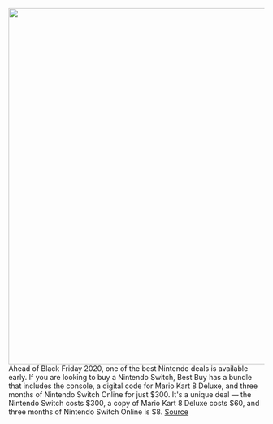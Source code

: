 <img src='https://cdn.vox-cdn.com/thumbor/7hN0AY6YJT-H4S80UfU1P_7MXD0=/0x0:2040x1360/1200x800/filters:focal(857x517:1183x843)/cdn.vox-cdn.com/uploads/chorus_image/image/67841120/jbareham_180301_2346_nintendo_switch_0034_mario.0.jpg' width='700px' /><br/>
Ahead of Black Friday 2020, one of the best Nintendo deals is available early. If you are looking to buy a Nintendo Switch, Best Buy has a bundle that includes the console, a digital code for Mario Kart 8 Deluxe, and three months of Nintendo Switch Online for just $300. It's a unique deal — the Nintendo Switch costs $300, a copy of Mario Kart 8 Deluxe costs $60, and three months of Nintendo Switch Online is $8.
<a href='https://www.theverge.com/2020/11/22/21564016/nintendo-switch-black-friday-mario-kart-8-online-bundle-best-buy-deal'> Source <a/>